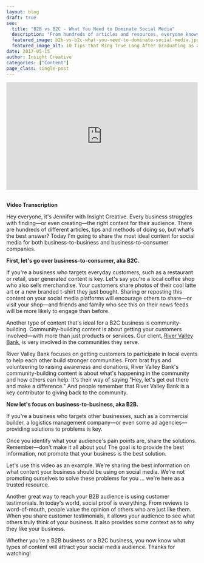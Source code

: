 ```yaml
---
layout: blog
draft: true
seo:
  title: "B2B vs B2C - What You Need to Dominate Social Media"
  description: "From hundreds of articles and resources, everyone knows that sharing content on social media is key ... but what's the correct approach? Social Media Coordinator Jennifer Rogers illustrates what content is best for B2B and B2C companies."
  featured_image: b2b-vs-b2c-what-you-need-to-dominate-social-media.jpg
  featured_image_alt: 10 Tips that Ring True Long After Graduating as a Creative
date: 2017-05-15
author: Insight Creative
categories: ["Content"]
page_class: single-post
---
```


<div class="aspect-ratio">
<div class="wistia_responsive_padding" style="padding:56.25% 0 0 0;position:relative;"><div class="wistia_responsive_wrapper" style="height:100%;left:0;position:absolute;top:0;width:100%;"><iframe src="https://fast.wistia.net/embed/iframe/ga7iqrq14y?videoFoam=true" title="B2B vs. B2C: What You Need to Dominate Social Media - Jennifer Rogers Video" allow="autoplay; fullscreen" allowtransparency="true" frameborder="0" scrolling="no" class="wistia_embed" name="wistia_embed" allowfullscreen msallowfullscreen width="100%" height="100%"></iframe></div></div>
<script src="https://fast.wistia.net/assets/external/E-v1.js" async></script>
</div>

<br>

**Video Transcription**

Hey everyone, it's Jennifer with Insight Creative. Every business struggles with finding—or even creating—the right content for their audience. There are hundreds of different articles, tips and methods of doing so, but what's the best answer? Today I'm going to share the most ideal content for social media for both business-to-business and business-to-consumer companies.

**First, let's go over business-to-consumer, aka B2C.**

If you're a business who targets everyday customers, such as a restaurant or retail, user generated content is key. Let's say you're a local coffee shop who also sells merchandise. Your customers share photos of their cool latte art or a new branded t-shirt they just bought. Sharing or reposting this content on your social media platforms will encourage others to share—or visit your shop—and friends and family who see this on their news feeds will be more likely to engage than before.

Another type of content that's ideal for a B2C business is community-building. Community-building content is about getting your customers involved—with more than just products or services. Our client, <a href="https://www.rivervalleybank.com/" target="_blank" rel="noopener noreferrer">River Valley Bank</a>, is very involved in the communities they serve.

River Valley Bank focuses on getting customers to participate in local events to
help each other build stronger communities. From brat frys and volunteering to raising awareness and donations, River Valley Bank's community-building content is about what's happening in the community and how others can help. It's their way of saying "Hey, let's get out there and make a difference." And people remember that River Valley Bank is a key contributor to giving back to the community.

**Now let's focus on business-to-business, aka B2B.**

If you're a business who targets other businesses, such as a commercial builder, a logistics management company—or even some ad agencies—providing solutions to problems is key.

Once you identify what your audience's pain points are, share the solutions. Remember—don't make it all about you! The goal is to provide the best information, not promote that your business is the best solution.

Let's use this video as an example. We're sharing the best information on what content your business should be using on social media. We're not promoting ourselves to solve these problems for you ... we're here as a trusted resource.

Another great way to reach your B2B audience is using customer testimonials. In today's world, social proof is everything. From reviews to word-of-mouth, people value the opinion of others who are just like them. When you share customer testimonials, it allows your audience to see what others truly think of your business. It also provides some context as to why they like your business.

Whether you're a B2B business or a B2C business, you now know what types of content will attract your social media audience. Thanks for watching!
